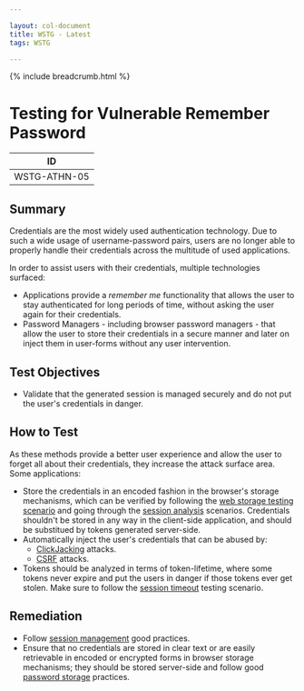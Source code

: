 ```yaml
---

layout: col-document
title: WSTG - Latest
tags: WSTG

---
```


{% include breadcrumb.html %}
# Testing for Vulnerable Remember Password

|ID          |
|------------|
|WSTG-ATHN-05|

## Summary

Credentials are the most widely used authentication technology. Due to such a wide usage of username-password pairs, users are no longer able to properly handle their credentials across the multitude of used applications.

In order to assist users with their credentials, multiple technologies surfaced:

- Applications provide a *remember me* functionality that allows the user to stay authenticated for long periods of time, without asking the user again for their credentials.
- Password Managers - including browser password managers - that allow the user to store their credentials in a secure manner and later on inject them in user-forms without any user intervention.

## Test Objectives

- Validate that the generated session is managed securely and do not put the user's credentials in danger.

## How to Test

As these methods provide a better user experience and allow the user to forget all about their credentials, they increase the attack surface area. Some applications:

- Store the credentials in an encoded fashion in the browser's storage mechanisms, which can be verified by following the [web storage testing scenario](../11-Client-side_Testing/12-Testing_Browser_Storage.md) and going through the [session analysis](../06-Session_Management_Testing/01-Testing_for_Session_Management_Schema.md#session-analysis) scenarios. Credentials shouldn't be stored in any way in the client-side application, and should be substitued by tokens generated server-side.
- Automatically inject the user's credentials that can be abused by:
  - [ClickJacking](../11-Client-side_Testing/09-Testing_for_Clickjacking.md) attacks.
  - [CSRF](../06-Session_Management_Testing/05-Testing_for_Cross_Site_Request_Forgery.md) attacks.
- Tokens should be analyzed in terms of token-lifetime, where some tokens never expire and put the users in danger if those tokens ever get stolen. Make sure to follow the [session timeout](../06-Session_Management_Testing/07-Testing_Session_Timeout.md) testing scenario.

## Remediation

- Follow [session management](https://cheatsheetseries.owasp.org/cheatsheets/Session_Management_Cheat_Sheet.html) good practices.
- Ensure that no credentials are stored in clear text or are easily retrievable in encoded or encrypted forms in browser storage mechanisms; they should be stored server-side and follow good [password storage](https://cheatsheetseries.owasp.org/cheatsheets/Password_Storage_Cheat_Sheet.html) practices.
